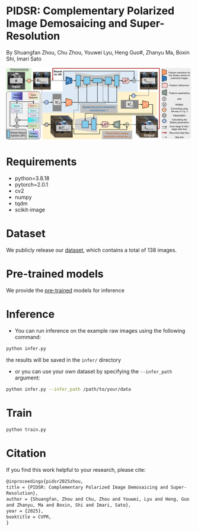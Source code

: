 # PIDSR: Complementary Polarized Image Demosaicing and Super-Resolution
By Shuangfan Zhou, Chu Zhou, Youwei Lyu, Heng Guo#, Zhanyu Ma, Boxin Shi, Imari Sato

![](Network.png)

# Requirements
- python=3.8.18
- pytorch=2.0.1
- cv2
- numpy
- tqdm
- scikit-image

# Dataset  
We publicly release our [dataset](), which contains a total of 138 images.

# Pre-trained models
We provide the [pre-trained]() models for inference

# Inference
- You can run inference on the example raw images using the following command:
```bash
python infer.py
```
the results will be saved in the `infer/` directory

- or you can use your own dataset by specifying the `--infer_path` argument:
```bash
python infer.py --infer_path /path/to/your/data
```
# Train  
```bash
python train.py
```

# Citation
If you find this work helpful to your research, please cite:
```
@inproceedings{pidsr2025zhou,  
title = {PIDSR: Complementary Polarized Image Demosaicing and Super-Resolution},  
author = {Shuangfan, Zhou and Chu, Zhou and Youwei, Lyu and Heng, Guo and Zhanyu, Ma and Boxin, Shi and Imari, Sato},  
year = {2025},  
booktitle = CVPR,  
}
```
